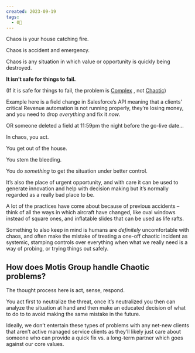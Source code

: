 ```yaml
---
created: 2023-09-19
tags:
  - 0🌲
---
```

Chaos is your house catching fire.

Chaos is accident and emergency.

Chaos is any situation in which value or opportunity is quickly being destroyed.

**It isn’t safe for things to fail.**

(If it is safe for things to fail, the problem is [Complex](https://www.notion.so/Complex-54924df03a5d4d5785fb7831fdd1ee41?pvs=21) , not [Chaotic](https://www.notion.so/Chaotic-b619581fa760470aa639f706923fd17c?pvs=21))

Example here is a field change in Salesforce’s API meaning that a clients’ critical Revenue automation is not running properly, they’re losing money, and you need to drop _everything_ and fix it _now_.

OR someone deleted a field at 11:59pm the night before the go-live date…

In chaos, you act.

You get out of the house.

You stem the bleeding.

You do _something_ to get the situation under better control.

It’s also the place of urgent opportunity, and with care it can be used to generate innovation and help with decision making but it’s normally regarded as a really bad place to be.

A lot of the practices have come about because of previous accidents – think of all the ways in which aircraft have changed, like oval windows instead of square ones, and inflatable slides that can be used as life rafts.

Something to also keep in mind is humans are _definitely_ uncomfortable with chaos, and often make the mistake of treating a one-off chaotic incident as systemic, stamping controls over everything when what we really need is a way of probing, or trying things out safely.

## How does Motis Group handle Chaotic problems?

The thought process here is act, sense, respond.

You act first to neutralize the threat, once it’s neutralized you then can analyze the situation at hand and then make an educated decision of what to do to to avoid making the same mistake in the future.

Ideally, we don’t entertain these types of problems with any net-new clients that aren’t active managed service clients as they’ll likely just care about someone who can provide a quick fix vs. a long-term partner which goes against our core values.